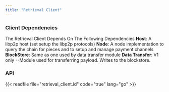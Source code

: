 ```yaml
---
title: "Retrieval Client"
---
```


### Client Dependencies

The Retrieval Client Depends On The Following Dependencies
**Host**: A libp2p host (set setup the libp2p protocols)
**Node**: A node implementation to query the chain for pieces and to setup and manage payment channels
**BlockStore**: Same as one used by data transfer module
**Data Transfer**: V1 only --Module used for transferring payload. Writes to the blockstore.

### API

{{< readfile file="retrieval_client.id" code="true" lang="go" >}}
